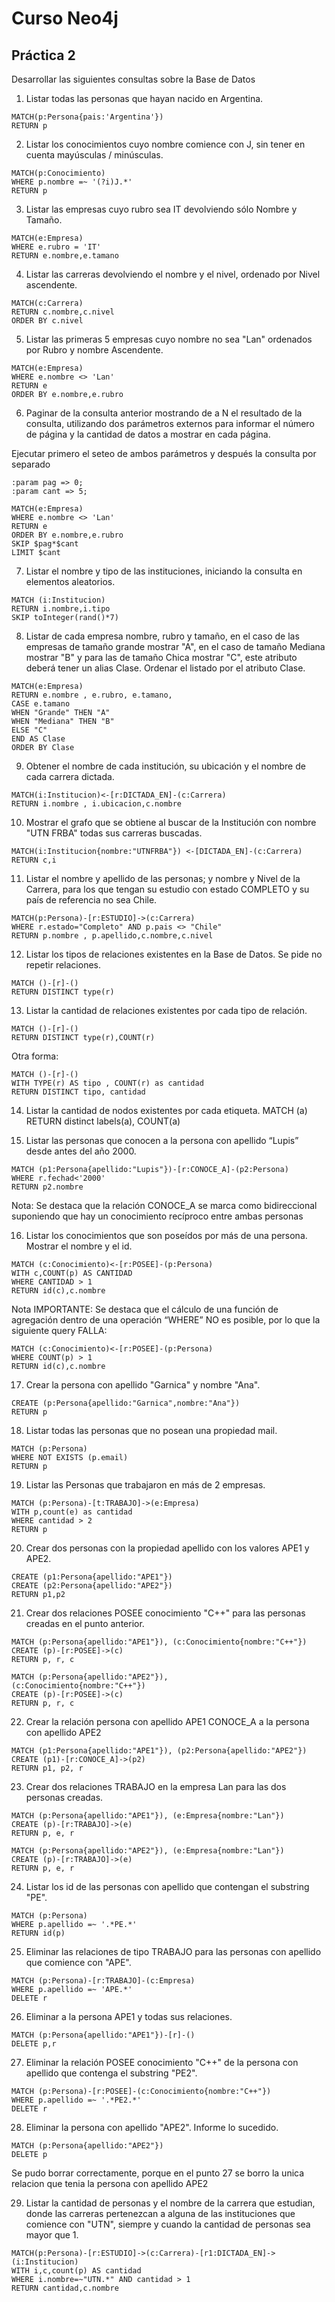 # Curso Neo4j
## Práctica 2


Desarrollar las siguientes consultas sobre la Base de Datos


1. Listar todas las personas que hayan nacido en Argentina.   
```
MATCH(p:Persona{pais:'Argentina'})
RETURN p
```

2. Listar los conocimientos cuyo nombre comience con J, sin tener en cuenta mayúsculas / minúsculas.  
```
MATCH(p:Conocimiento)
WHERE p.nombre =~ '(?i)J.*'
RETURN p
```
3. Listar las empresas cuyo rubro sea IT devolviendo sólo Nombre y Tamaño.
```
MATCH(e:Empresa)
WHERE e.rubro = 'IT'
RETURN e.nombre,e.tamano
```
4. Listar las carreras devolviendo el nombre y el nivel, ordenado por Nivel ascendente.
```
MATCH(c:Carrera)
RETURN c.nombre,c.nivel
ORDER BY c.nivel
```
5. Listar las primeras 5 empresas cuyo nombre no sea "Lan" ordenados por Rubro y
nombre Ascendente.
```
MATCH(e:Empresa)
WHERE e.nombre <> 'Lan'
RETURN e
ORDER BY e.nombre,e.rubro
```

6. Paginar de la consulta anterior mostrando de a N el resultado de la consulta, utilizando dos parámetros externos para informar el número de página y la cantidad de
datos a mostrar en cada página.   

Ejecutar primero el seteo de ambos parámetros y después la consulta por separado
```
:param pag => 0;
:param cant => 5;
```

```
MATCH(e:Empresa)
WHERE e.nombre <> 'Lan'
RETURN e
ORDER BY e.nombre,e.rubro
SKIP $pag*$cant
LIMIT $cant
```


7. Listar el nombre y tipo de las instituciones, iniciando la consulta en elementos aleatorios.

```
MATCH (i:Institucion)
RETURN i.nombre,i.tipo
SKIP toInteger(rand()*7)
```

8. Listar de cada empresa nombre, rubro y tamaño, en el caso de las empresas de tamaño grande mostrar "A", en el caso de tamaño Mediana mostrar "B" y para las de
tamaño Chica mostrar "C", este atributo deberá tener un alias Clase. Ordenar el listado por el atributo Clase.
```
MATCH(e:Empresa)
RETURN e.nombre , e.rubro, e.tamano,
CASE e.tamano
WHEN "Grande" THEN "A"
WHEN "Mediana" THEN "B"
ELSE "C"
END AS Clase
ORDER BY Clase
```

9. Obtener el nombre de cada institución, su ubicación y el nombre de cada carrera dictada.

```
MATCH(i:Institucion)<-[r:DICTADA_EN]-(c:Carrera)
RETURN i.nombre , i.ubicacion,c.nombre
```

10. Mostrar el grafo que se obtiene al buscar de la Institución con nombre "UTN FRBA" todas sus carreras buscadas.

```
MATCH(i:Institucion{nombre:"UTNFRBA"}) <-[DICTADA_EN]-(c:Carrera)
RETURN c,i
```

11. Listar el nombre y apellido de las personas; y nombre y Nivel de la Carrera, para los que tengan su estudio con estado COMPLETO y su país de referencia no sea Chile.
```
MATCH(p:Persona)-[r:ESTUDIO]->(c:Carrera)
WHERE r.estado="Completo" AND p.pais <> "Chile"
RETURN p.nombre , p.apellido,c.nombre,c.nivel
```

12. Listar los tipos de relaciones existentes en la Base de Datos. Se pide no repetir relaciones.
```
MATCH ()-[r]-()
RETURN DISTINCT type(r)
```

13. Listar la cantidad de relaciones existentes por cada tipo de relación.
```
MATCH ()-[r]-()
RETURN DISTINCT type(r),COUNT(r)
```
Otra forma:
```
MATCH ()-[r]-()
WITH TYPE(r) AS tipo , COUNT(r) as cantidad
RETURN DISTINCT tipo, cantidad
```

14. Listar la cantidad de nodos existentes por cada etiqueta.
MATCH (a)
RETURN distinct labels(a), COUNT(a)

15. Listar las personas que conocen a la persona con apellido “Lupis” desde antes del año 2000.
```
MATCH (p1:Persona{apellido:"Lupis"})-[r:CONOCE_A]-(p2:Persona)
WHERE r.fechad<'2000'
RETURN p2.nombre
```
Nota: Se destaca que la relación CONOCE_A se marca como bidireccional suponiendo que hay un conocimiento recíproco entre ambas personas

16. Listar los conocimientos que son poseídos por más de una persona. Mostrar el nombre y el id.

```
MATCH (c:Conocimiento)<-[r:POSEE]-(p:Persona)
WITH c,COUNT(p) AS CANTIDAD
WHERE CANTIDAD > 1
RETURN id(c),c.nombre
```


Nota IMPORTANTE: Se destaca que el cálculo de una función de agregación dentro de una operación “WHERE” NO es posible, por lo que la siguiente query FALLA:


```
MATCH (c:Conocimiento)<-[r:POSEE]-(p:Persona)
WHERE COUNT(p) > 1
RETURN id(c),c.nombre
``` 

17. Crear la persona con apellido "Garnica" y nombre "Ana".
```
CREATE (p:Persona{apellido:"Garnica",nombre:"Ana"})
RETURN p
```

18. Listar todas las personas que no posean una propiedad mail.

```
MATCH (p:Persona)
WHERE NOT EXISTS (p.email)
RETURN p
```

19. Listar las Personas que trabajaron en más de 2 empresas.

```
MATCH (p:Persona)-[t:TRABAJO]->(e:Empresa)
WITH p,count(e) as cantidad
WHERE cantidad > 2
RETURN p
```

20. Crear dos personas con la propiedad apellido con los valores APE1 y APE2.

```
CREATE (p1:Persona{apellido:"APE1"})
CREATE (p2:Persona{apellido:"APE2"})
RETURN p1,p2
```

21. Crear dos relaciones POSEE conocimiento "C++" para las personas creadas en el punto anterior.
```
MATCH (p:Persona{apellido:"APE1"}), (c:Conocimiento{nombre:"C++"})
CREATE (p)-[r:POSEE]->(c)
RETURN p, r, c

MATCH (p:Persona{apellido:"APE2"}),
(c:Conocimiento{nombre:"C++"})
CREATE (p)-[r:POSEE]->(c)
RETURN p, r, c
```

22. Crear la relación persona con apellido APE1 CONOCE_A a la persona con apellido APE2
```
MATCH (p1:Persona{apellido:"APE1"}), (p2:Persona{apellido:"APE2"})
CREATE (p1)-[r:CONOCE_A]->(p2)
RETURN p1, p2, r
```

23. Crear dos relaciones TRABAJO en la empresa Lan para las dos personas creadas.
```
MATCH (p:Persona{apellido:"APE1"}), (e:Empresa{nombre:"Lan"})
CREATE (p)-[r:TRABAJO]->(e)
RETURN p, e, r

MATCH (p:Persona{apellido:"APE2"}), (e:Empresa{nombre:"Lan"})
CREATE (p)-[r:TRABAJO]->(e)
RETURN p, e, r
```

24. Listar los id de las personas con apellido que contengan el substring "PE".
```
MATCH (p:Persona)
WHERE p.apellido =~ '.*PE.*'
RETURN id(p)
```

25. Eliminar las relaciones de tipo TRABAJO para las personas con apellido que comience con "APE".
```
MATCH (p:Persona)-[r:TRABAJO]-(c:Empresa)
WHERE p.apellido =~ 'APE.*'
DELETE r
```

26. Eliminar a la persona APE1 y todas sus relaciones.
```
MATCH (p:Persona{apellido:"APE1"})-[r]-()
DELETE p,r
```

27. Eliminar la relación POSEE conocimiento "C++" de la persona con apellido que contenga el substring "PE2".
```
MATCH (p:Persona)-[r:POSEE]-(c:Conocimiento{nombre:"C++"})
WHERE p.apellido =~ '.*PE2.*'
DELETE r
```

28. Eliminar la persona con apellido "APE2". Informe lo sucedido.
```
MATCH (p:Persona{apellido:"APE2"})
DELETE p
```
Se pudo borrar correctamente, porque en el punto 27 se borro la unica relacion que tenia la
persona con apellido APE2


29. Listar la cantidad de personas y el nombre de la carrera que estudian, donde las carreras pertenezcan a alguna de las instituciones que comience con "UTN", siempre y
cuando la cantidad de personas sea mayor que 1.
``` 
MATCH(p:Persona)-[r:ESTUDIO]->(c:Carrera)-[r1:DICTADA_EN]->(i:Institucion)
WITH i,c,count(p) AS cantidad
WHERE i.nombre=~"UTN.*" AND cantidad > 1
RETURN cantidad,c.nombre
```

